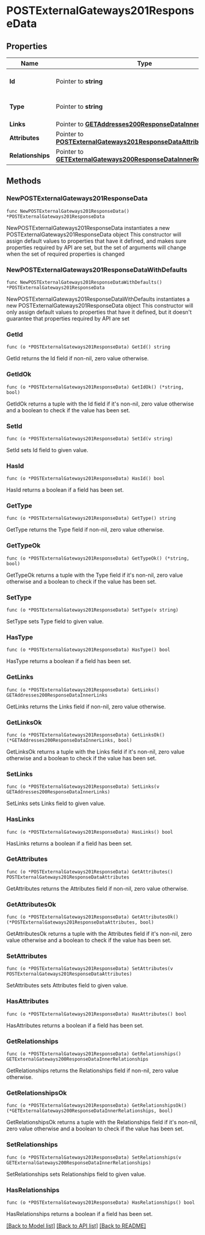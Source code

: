 # POSTExternalGateways201ResponseData

## Properties

Name | Type | Description | Notes
------------ | ------------- | ------------- | -------------
**Id** | Pointer to **string** | The resource&#39;s id | [optional] 
**Type** | Pointer to **string** | The resource&#39;s type | [optional] [default to "external_gateways"]
**Links** | Pointer to [**GETAddresses200ResponseDataInnerLinks**](GETAddresses200ResponseDataInnerLinks.md) |  | [optional] 
**Attributes** | Pointer to [**POSTExternalGateways201ResponseDataAttributes**](POSTExternalGateways201ResponseDataAttributes.md) |  | [optional] 
**Relationships** | Pointer to [**GETExternalGateways200ResponseDataInnerRelationships**](GETExternalGateways200ResponseDataInnerRelationships.md) |  | [optional] 

## Methods

### NewPOSTExternalGateways201ResponseData

`func NewPOSTExternalGateways201ResponseData() *POSTExternalGateways201ResponseData`

NewPOSTExternalGateways201ResponseData instantiates a new POSTExternalGateways201ResponseData object
This constructor will assign default values to properties that have it defined,
and makes sure properties required by API are set, but the set of arguments
will change when the set of required properties is changed

### NewPOSTExternalGateways201ResponseDataWithDefaults

`func NewPOSTExternalGateways201ResponseDataWithDefaults() *POSTExternalGateways201ResponseData`

NewPOSTExternalGateways201ResponseDataWithDefaults instantiates a new POSTExternalGateways201ResponseData object
This constructor will only assign default values to properties that have it defined,
but it doesn't guarantee that properties required by API are set

### GetId

`func (o *POSTExternalGateways201ResponseData) GetId() string`

GetId returns the Id field if non-nil, zero value otherwise.

### GetIdOk

`func (o *POSTExternalGateways201ResponseData) GetIdOk() (*string, bool)`

GetIdOk returns a tuple with the Id field if it's non-nil, zero value otherwise
and a boolean to check if the value has been set.

### SetId

`func (o *POSTExternalGateways201ResponseData) SetId(v string)`

SetId sets Id field to given value.

### HasId

`func (o *POSTExternalGateways201ResponseData) HasId() bool`

HasId returns a boolean if a field has been set.

### GetType

`func (o *POSTExternalGateways201ResponseData) GetType() string`

GetType returns the Type field if non-nil, zero value otherwise.

### GetTypeOk

`func (o *POSTExternalGateways201ResponseData) GetTypeOk() (*string, bool)`

GetTypeOk returns a tuple with the Type field if it's non-nil, zero value otherwise
and a boolean to check if the value has been set.

### SetType

`func (o *POSTExternalGateways201ResponseData) SetType(v string)`

SetType sets Type field to given value.

### HasType

`func (o *POSTExternalGateways201ResponseData) HasType() bool`

HasType returns a boolean if a field has been set.

### GetLinks

`func (o *POSTExternalGateways201ResponseData) GetLinks() GETAddresses200ResponseDataInnerLinks`

GetLinks returns the Links field if non-nil, zero value otherwise.

### GetLinksOk

`func (o *POSTExternalGateways201ResponseData) GetLinksOk() (*GETAddresses200ResponseDataInnerLinks, bool)`

GetLinksOk returns a tuple with the Links field if it's non-nil, zero value otherwise
and a boolean to check if the value has been set.

### SetLinks

`func (o *POSTExternalGateways201ResponseData) SetLinks(v GETAddresses200ResponseDataInnerLinks)`

SetLinks sets Links field to given value.

### HasLinks

`func (o *POSTExternalGateways201ResponseData) HasLinks() bool`

HasLinks returns a boolean if a field has been set.

### GetAttributes

`func (o *POSTExternalGateways201ResponseData) GetAttributes() POSTExternalGateways201ResponseDataAttributes`

GetAttributes returns the Attributes field if non-nil, zero value otherwise.

### GetAttributesOk

`func (o *POSTExternalGateways201ResponseData) GetAttributesOk() (*POSTExternalGateways201ResponseDataAttributes, bool)`

GetAttributesOk returns a tuple with the Attributes field if it's non-nil, zero value otherwise
and a boolean to check if the value has been set.

### SetAttributes

`func (o *POSTExternalGateways201ResponseData) SetAttributes(v POSTExternalGateways201ResponseDataAttributes)`

SetAttributes sets Attributes field to given value.

### HasAttributes

`func (o *POSTExternalGateways201ResponseData) HasAttributes() bool`

HasAttributes returns a boolean if a field has been set.

### GetRelationships

`func (o *POSTExternalGateways201ResponseData) GetRelationships() GETExternalGateways200ResponseDataInnerRelationships`

GetRelationships returns the Relationships field if non-nil, zero value otherwise.

### GetRelationshipsOk

`func (o *POSTExternalGateways201ResponseData) GetRelationshipsOk() (*GETExternalGateways200ResponseDataInnerRelationships, bool)`

GetRelationshipsOk returns a tuple with the Relationships field if it's non-nil, zero value otherwise
and a boolean to check if the value has been set.

### SetRelationships

`func (o *POSTExternalGateways201ResponseData) SetRelationships(v GETExternalGateways200ResponseDataInnerRelationships)`

SetRelationships sets Relationships field to given value.

### HasRelationships

`func (o *POSTExternalGateways201ResponseData) HasRelationships() bool`

HasRelationships returns a boolean if a field has been set.


[[Back to Model list]](../README.md#documentation-for-models) [[Back to API list]](../README.md#documentation-for-api-endpoints) [[Back to README]](../README.md)


